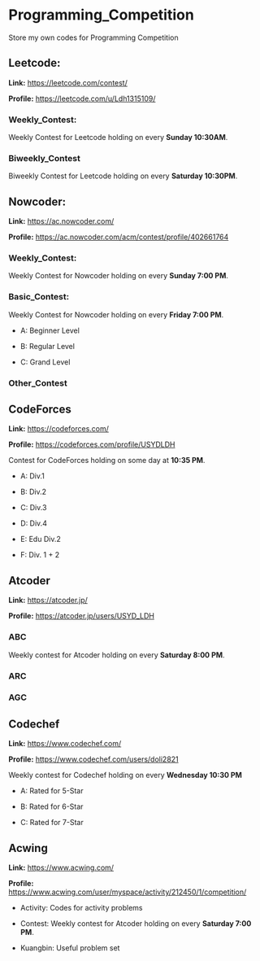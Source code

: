 # Programming_Competition
Store my own codes for Programming Competition


## Leetcode:

**Link:** https://leetcode.com/contest/

**Profile:** https://leetcode.com/u/Ldh1315109/

### Weekly_Contest:
Weekly Contest for Leetcode holding on every **Sunday 10:30AM**.

### Biweekly_Contest
Biweekly Contest for Leetcode holding on every **Saturday 10:30PM**.

## Nowcoder:

**Link:** https://ac.nowcoder.com/

**Profile:** https://ac.nowcoder.com/acm/contest/profile/402661764

### Weekly_Contest:
Weekly Contest for Nowcoder holding on every **Sunday 7:00 PM**.

### Basic_Contest:
Weekly Contest for Nowcoder holding on every **Friday 7:00 PM**.

- A: Beginner Level

- B: Regular Level

- C: Grand Level

### Other_Contest

## CodeForces

**Link:** https://codeforces.com/

**Profile:** https://codeforces.com/profile/USYDLDH

Contest for CodeForces holding on some day at **10:35 PM**.

- A: Div.1

- B: Div.2

- C: Div.3

- D: Div.4

- E: Edu Div.2

- F: Div. 1 + 2

## Atcoder

**Link:** https://atcoder.jp/

**Profile:** https://atcoder.jp/users/USYD_LDH

### ABC
Weekly contest for Atcoder holding on every **Saturday 8:00 PM**.

### ARC

### AGC

## Codechef

**Link:** https://www.codechef.com/

**Profile:** https://www.codechef.com/users/doli2821

Weekly contest for Codechef holding on every **Wednesday 10:30 PM**

- A: Rated for 5-Star

- B: Rated for 6-Star

- C: Rated for 7-Star

## Acwing

**Link:** https://www.acwing.com/

**Profile:** https://www.acwing.com/user/myspace/activity/212450/1/competition/

- Activity: Codes for activity problems

- Contest: Weekly contest for Atcoder holding on every **Saturday 7:00 PM**.

- Kuangbin: Useful problem set

